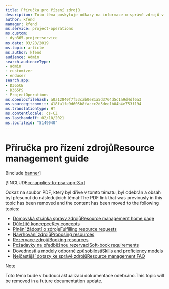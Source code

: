 ```yaml
---
title: Příručka pro řízení zdrojů
description: Toto téma poskytuje odkazy na informace o správě zdrojů v Project Service Automation
author: kfend
manager: kfend
ms.service: project-operations
ms.custom:
- dyn365-projectservice
ms.date: 03/28/2019
ms.topic: article
ms.author: kfend
audience: Admin
search.audienceType:
- admin
- customizer
- enduser
search.app:
- D365CE
- D365PS
- ProjectOperations
ms.openlocfilehash: a0a12840f7f53cab0e81a5d3764d5c1a9d4df6a3
ms.sourcegitcommit: 418fa1fe9d605b8faccc2d5dee1b04b4e753f194
ms.translationtype: HT
ms.contentlocale: cs-CZ
ms.lasthandoff: 02/10/2021
ms.locfileid: "5149040"
---
```

# <a name="resource-management-guide"></a><span data-ttu-id="ad930-103">Příručka pro řízení zdrojů</span><span class="sxs-lookup"><span data-stu-id="ad930-103">Resource management guide</span></span>

[!include [banner](../../includes/psa-now-project-operations.md)]

[!INCLUDE[cc-applies-to-psa-app-3.x](../../includes/cc-applies-to-psa-app-3x.md)]

<span data-ttu-id="ad930-104">Odkaz na soubor PDF, který byl dříve v tomto tématu, byl odebrán a obsah byl přesunut do následujících témat:</span><span class="sxs-lookup"><span data-stu-id="ad930-104">The PDF link that was previously in this topic has been removed and the content has been moved to the following topics:</span></span>

- [<span data-ttu-id="ad930-105">Domovská stránka správy zdrojů</span><span class="sxs-lookup"><span data-stu-id="ad930-105">Resource management home page</span></span>](../resource-management-home-page.md)
- [<span data-ttu-id="ad930-106">Důležité koncepce</span><span class="sxs-lookup"><span data-stu-id="ad930-106">Key concepts</span></span>](../reports-key-concepts.md)
- [<span data-ttu-id="ad930-107">Plnění žádostí o zdroje</span><span class="sxs-lookup"><span data-stu-id="ad930-107">Fulfilling resource requests</span></span>](../resource-management-fulfill-requests.md)
- [<span data-ttu-id="ad930-108">Navrhování zdrojů</span><span class="sxs-lookup"><span data-stu-id="ad930-108">Proposing resources</span></span>](../resource-management-propose-resources.md)
- [<span data-ttu-id="ad930-109">Rezervace zdrojů</span><span class="sxs-lookup"><span data-stu-id="ad930-109">Booking resources</span></span>](../resource-management-book-resources-scheduleboard.md)
- [<span data-ttu-id="ad930-110">Požadavky na předběžnou rezervaci</span><span class="sxs-lookup"><span data-stu-id="ad930-110">Soft-book requirements</span></span>](../resource-management-softbook-requirements.md)
- [<span data-ttu-id="ad930-111">Dovednosti a modely odborné způsobilosti</span><span class="sxs-lookup"><span data-stu-id="ad930-111">Skills and proficiency models</span></span>](../resource-management-skills-proficiency.md)
- [<span data-ttu-id="ad930-112">Nejčastější dotazy ke správě zdrojů</span><span class="sxs-lookup"><span data-stu-id="ad930-112">Resource management FAQ</span></span>](../resource-management-faq.md)

> [!NOTE]
> <span data-ttu-id="ad930-113">Toto téma bude v budoucí aktualizaci dokumentace odebráno.</span><span class="sxs-lookup"><span data-stu-id="ad930-113">This topic will be removed in a future documentation update.</span></span> 
